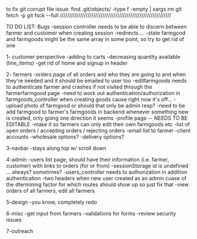 to fix git corrupt file issue:
find .git/objects/ -type f -empty | xargs rm
git fetch -p
git fsck --full
////////////////////////////////////////////////////////////


TO DO LIST:
Bugs
 -session controller needs to be able to discern between farmer and customer when creating session
 -redirects.... 
 -state farmgood and farmgoods might be the same array in some point, so try to get rid of one 

1- customer perspective
 -adding to carts
 -decreasing quantity available (line_items)
 -get rid of home and signup in header 

2- farmers 
-orders page of all orders and who they are going to and when they're needed and it should be emailed to user too
-editfarmgoods needs to authenticate farmer and crashes if not visited through the farmerfarmgood page
-need to work out authentication/authorization in farmgoods_controller when creating goods cause right now it's off... 
-upload photo of farmgood or should that only be admin resp? 
-need to be add farmgood to farmer's farmgoods in backend whenever something new is created, only going one direction it seems
 -profile page -- NEEDS TO BE EDITABLE
 -make it so farmers can only edit their own farmgoods etc
 -list of open orders / accepting orders / rejecting orders
 -email list to farmer 
 -client accounts 
 -wholesale options?
 -delivery options?


3-navbar
 -stays along top w/ scroll down

4-admin
  -users list page, should have their information (i.e. farmer, customer) with links to orders (for or from)
  -sessionStorage id is undefined ... always? sometimes?
  -users_controller needs to authorization in addition authentication
  -two headers when new user created as an admin cuase of the dtermining factor for which routes should show up so just fix that
 -view orders of all farmers, edit all farmers 

5-design
 -you know, completely redo 

6-misc 
 -get input from farmers 
 -validations for forms
 -review security issues

7-outreach 


